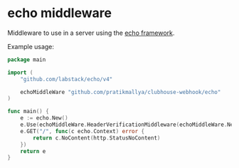 # echo middleware

Middleware to use in a server using the [echo framework].

Example usage:
```go
package main

import (
	"github.com/labstack/echo/v4"

	echoMiddleWare "github.com/pratikmallya/clubhouse-webhook/echo"
)

func main() {
	e := echo.New()
	e.Use(echoMiddleWare.HeaderVerificationMiddleware(echoMiddleWare.NewConfig(testSecretClubhouse), nil))
	e.GET("/", func(c echo.Context) error {
		return c.NoContent(http.StatusNoContent)
	})
	return e
}
```

[echo framework]: https://github.com/labstack/echo